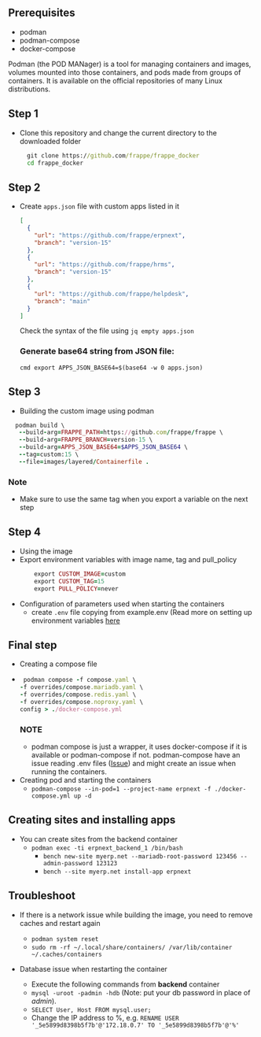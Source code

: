 ## Prerequisites

- podman
- podman-compose
- docker-compose

Podman (the POD MANager) is a tool for managing containers and images, volumes mounted into those containers, and pods made from groups of containers. It is available on the official repositories of many Linux distributions.

## Step 1

- Clone this repository and change the current directory to the downloaded folder
  ```cmd
    git clone https://github.com/frappe/frappe_docker
    cd frappe_docker
  ```

## Step 2

- Create `apps.json` file with custom apps listed in it
  ```json
  [
    {
      "url": "https://github.com/frappe/erpnext",
      "branch": "version-15"
    },
    {
      "url": "https://github.com/frappe/hrms",
      "branch": "version-15"
    },
    {
      "url": "https://github.com/frappe/helpdesk",
      "branch": "main"
    }
  ]
  ```
  Check the syntax of the file using `jq empty apps.json`
  ### Generate base64 string from JSON file:
  `cmd export APPS_JSON_BASE64=$(base64 -w 0 apps.json)`

## Step 3

- Building the custom image using podman

```ruby
  podman build \
   --build-arg=FRAPPE_PATH=https://github.com/frappe/frappe \
   --build-arg=FRAPPE_BRANCH=version-15 \
   --build-arg=APPS_JSON_BASE64=$APPS_JSON_BASE64 \
   --tag=custom:15 \
   --file=images/layered/Containerfile .
```

### Note

- Make sure to use the same tag when you export a variable on the next step

## Step 4

- Using the image
- Export environment variables with image name, tag and pull_policy
  ```ruby
      export CUSTOM_IMAGE=custom
      export CUSTOM_TAG=15
      export PULL_POLICY=never
  ```
- Configuration of parameters used when starting the containers
  - create `.env` file copying from example.env (Read more on setting up environment variables [here](https://github.com/frappe/frappe_docker/blob/main/docs/environment-variables.md)

## Final step

- Creating a compose file
- ```ruby
   podman compose -f compose.yaml \
  -f overrides/compose.mariadb.yaml \
  -f overrides/compose.redis.yaml \
  -f overrides/compose.noproxy.yaml \
  config > ./docker-compose.yml
  ```
  ### NOTE
  - podman compose is just a wrapper, it uses docker-compose if it is available or podman-compose if not. podman-compose have an issue reading .env files ([Issue](https://github.com/containers/podman-compose/issues/475)) and might create an issue when running the containers.
- Creating pod and starting the containers
  - `podman-compose --in-pod=1 --project-name erpnext -f ./docker-compose.yml up -d`

## Creating sites and installing apps

- You can create sites from the backend container
  - `podman exec -ti erpnext_backend_1 /bin/bash`
    - `bench new-site myerp.net --mariadb-root-password 123456 --admin-password 123123`
    - `bench --site myerp.net install-app erpnext`

## Troubleshoot

- If there is a network issue while building the image, you need to remove caches and restart again

  - `podman system reset`
  - `sudo rm -rf ~/.local/share/containers/ /var/lib/container ~/.caches/containers`

- Database issue when restarting the container
  - Execute the following commands from **backend** container
  - `mysql -uroot -padmin -hdb` (Note: put your db password in place of _admin_).
  - `SELECT User, Host FROM mysql.user;`
  - Change the IP address to %, e.g. `RENAME USER '_5e5899d8398b5f7b'@'172.18.0.7' TO '_5e5899d8398b5f7b'@'%'`
